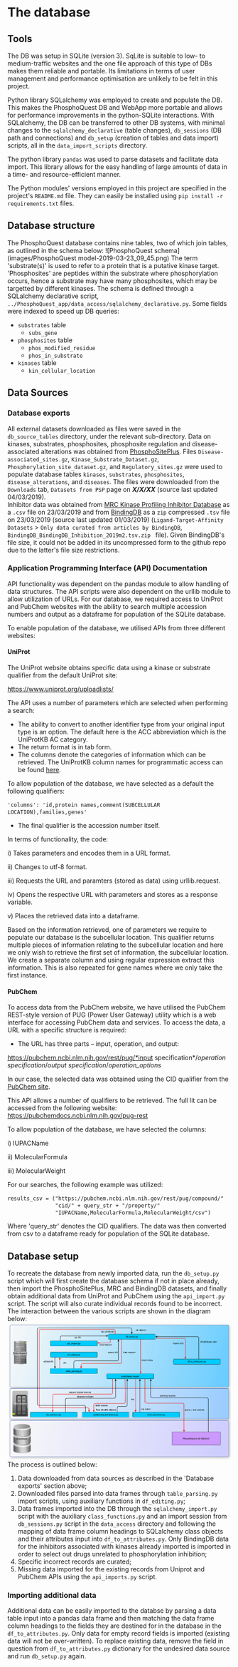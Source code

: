 # The database
## Tools
The DB was setup in SQLite (version 3). SqLite is suitable to low- to 
medium-traffic websites and the one file approach of this type of DBs makes them 
reliable and portable. Its limitations in terms of user management and 
performance optimisation are unlikely to be felt in this project.

Python library SQLalchemy was employed to create and populate the DB. This makes
the PhosphoQuest DB and WebApp more portable and allows for performance 
improvements in the python-SQLite interactions. With SQLalchemy, the DB can be 
transferred to other DB systems, with minimal changes to the 
`sqlalchemy_declarative` (table changes), `db_sessions` (DB path and connections) 
and `db_setup` (creation of tables and data import) scripts, all in the 
`data_import_scripts` directory.

The python library `pandas` was used to parse datasets and facilitate data import. 
This library allows for the easy handling of large amounts of data in a time- 
and resource-efficient manner. 

The Python modules' versions employed in this project are specified in the project's
`README.md` file. They can easily be installed using `pip install -r requirements.txt` 
files.

## Database structure
The PhosphoQuest database contains nine tables, two of which join tables, as 
outlined in the schema below:
![PhosphoQuest schema](images/PhosphoQuest model-2019-03-23_09_45.png)
The term 'substrate(s)' is used to refer to a protein that is a putative kinase 
target. 'Phosphosites' are peptides within the substrate where phosphorylation 
occurs, hence a substrate may have many phosphosites, which may be targetted by 
different kinases.
The schema is defined through a SQLalchemy declarative script, 
`../PhosphoQuest_app/data_access/sqlalchemy_declarative.py`.  Some fields were 
indexed to speed up DB queries:

* `substrates` table 
    * `subs_gene`
* `phosphosites` table
    * `phos_modified_residue`
    * `phos_in_substrate`
* `kinases` table
    * `kin_cellular_location`
 
## Data Sources
### Database exports
All external datasets downloaded as files were saved in the `db_source_tables`
directory, under the relevant sub-directory.
Data on kinases, substrates, phosphosites, phosphosite regulation and 
disease-associated alterations was obtained from 
[PhosphoSitePlus](https://www.phosphosite.org). Files 
`Disease-associated_sites.gz`, `Kinase_Substrate_Dataset.gz`, 
`Phosphorylation_site_dataset.gz`, and `Regulatory_sites.gz` were used to populate 
database tables `kinases`, `substrates`, `phosphosites`, `disease_alterations`, 
and `diseases`. The files were downloaded from the `Downloads` tab, 
`Datasets from PSP` page on _**X/X/XX**_ (source last updated 04/03/2019).  
Inhibitor data was obtained from 
[MRC Kinase Profiling Inhibitor Database](http://www.kinase-screen.mrc.ac.uk/kinase-inhibitors)
as a `.csv` file on 23/03/2019 and from 
[BindingDB](https://www.bindingdb.org/bind/chemsearch/marvin/SDFdownload.jsp?all_download=yes) 
as a `zip` compressed `.tsv` file on 23/03/2019 (source last updated 01/03/2019) 
(`Ligand-Target-Affinity Datasets` > `Only data curated from articles by BindingDB`,
`BindingDB_BindingDB_Inhibition_2019m2.tsv.zip ` file). Given BindingDB's file
size, it could not be added in its uncompressed form to the github repo due to
the latter's file size restrictions.

### Application Programming Interface (API) Documentation
API functionality was dependent on the pandas module to allow handling of data 
structures. The API scripts were also dependent on the urllib module to allow 
utilization of URLs. For our database, we required access to UniProt and PubChem 
websites with the ability to search multiple accession numbers and output as a 
dataframe for population of the SQLite database. 

To enable population of the database, we utilised APIs from three different 
websites:

####	UniProt

The UniProt website obtains specific data using a kinase or substrate qualifier 
from the default UniProt site: 

https://www.uniprot.org/uploadlists/

The API uses a number of parameters which are selected when performing a search:

- The ability to convert to another identifier type from your original input type 
is an option. The default here is the ACC abbreviation which is the UniProtKB AC 
category. 
- The return format is in tab form.
- The columns denote the categories of information which can be retrieved. The 
UniProtKB column names for programmatic access can be found 
[here](https://www.uniprot.org/help/uniprotkb_column_names).

To allow population of the database, we have selected as a default the following 
qualifiers:
```
'columns': 'id,protein names,comment(SUBCELLULAR LOCATION),families,genes'
```
- The final qualifier is the accession number itself.

In terms of functionality, the code:

i) Takes parameters and encodes them in a URL format.

ii) Changes to utf-8 format.

iii) Requests the URL and paramters (stored as data) using urllib.request.

iv) Opens the respective URL with parameters and stores as a response variable.

v) Places the retrieved data into a dataframe.

Based on the information retrieved, one of parameters we require to populate our 
database is the subcellular location. This qualifier returns multiple pieces of 
information relating to the subcellular location and here we only wish to retrieve 
the first set of information, the subcellular location. We create a separate 
column and using regular expression extract this information. This is also 
repeated for gene names where we only take the first instance. 

####	PubChem 

To access data from the PubChem website, we have utilised the PubChem REST-style 
version of PUG (Power User Gateway) utility which is a web interface for accessing 
PubChem data and services. To access the data, a URL with a specific structure is 
required: 

- The URL has three parts – input, operation, and output: 

https://pubchem.ncbi.nlm.nih.gov/rest/pug/*input specification*/*operation specification*/*output specification*/*operation_options*

In our case, the selected data was obtained using the CID qualifier from the 
[PubChem site](https://pubchem.ncbi.nlm.nih.gov/rest/pug/compound/).

This API allows a number of qualifiers to be retrieved. The full lit can be 
accessed from the following website: https://pubchemdocs.ncbi.nlm.nih.gov/pug-rest

To allow population of the database, we have selected the columns:

i) IUPACName

ii) MolecularFormula

iii) MolecularWeight

For our searches, the following example was utilized:  

```
results_csv = ("https://pubchem.ncbi.nlm.nih.gov/rest/pug/compound/"
               "cid/" + query_str + "/property/"
               "IUPACName,MolecularFormula,MolecularWeight/csv")
```       

Where 'query_str' denotes the CID qualifiers. The data was then converted from
csv to a dataframe ready for population of the SQLite database.
        
## Database setup
To recreate the database from newly imported data, run the `db_setup.py` script
which will first create the database schema if not in place already, then import
the PhosphoSitePlus, MRC and BindingDB datasets, and finally obtain additional
data from UniProt and PubChem using the `api_import.py` script. The script will
also curate individual records found to be incorrect.
The interaction between the various scripts are shown in the diagram below:
![setup script](images/data_import.png)
The process is outlined below:

1. Data downloaded from data sources as described in the 'Database exports'
section above;
2. Downloaded files parsed into data frames through `table_parsing.py` import
scripts, using auxiliary functions in `df_editing.py`;
3. Data frames imported into the DB through the `sqlalchemy_import.py` script
with the auxiliary `class_functions.py` and an import session from `db_sessions.py` 
script in the `data_access` directory and following the mapping of data frame 
column headings to SQLalchemy class objects and their attributes input into
`df_to_attributes.py`. Only BindingDB data for the inhibitors associated with
kinases already imported is imported in order to select out drugs unrelated 
to phosphorylation inhibition;
4. Specific incorrect records are curated;
5. Missing data imported for the existing records from Uniprot and PubChem APIs
using the `api_imports.py` script.

### Importing additional data
Additional data can be easily imported to the databse by parsing a data table 
input into a pandas data frame and then matching the data frame column headings 
to the fields they are destined for in the database in the `df_to_attributes.py`. 
Only data for empty record fields is imported (existing data will not be 
over-written). To replace existing data, remove the field in question from
`df_to_attributes.py` dictionary for the undesired data source and run `db_setup.py` 
again.